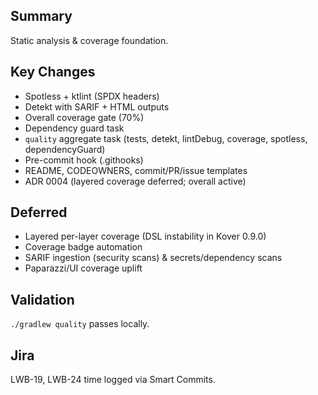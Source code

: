 ## Summary
Static analysis & coverage foundation.

## Key Changes
- Spotless + ktlint (SPDX headers)
- Detekt with SARIF + HTML outputs
- Overall coverage gate (70%)
- Dependency guard task
- `quality` aggregate task (tests, detekt, lintDebug, coverage, spotless, dependencyGuard)
- Pre-commit hook (.githooks)
- README, CODEOWNERS, commit/PR/issue templates
- ADR 0004 (layered coverage deferred; overall active)

## Deferred
- Layered per-layer coverage (DSL instability in Kover 0.9.0)
- Coverage badge automation
- SARIF ingestion (security scans) & secrets/dependency scans
- Paparazzi/UI coverage uplift

## Validation
`./gradlew quality` passes locally.

## Jira
LWB-19, LWB-24 time logged via Smart Commits.
